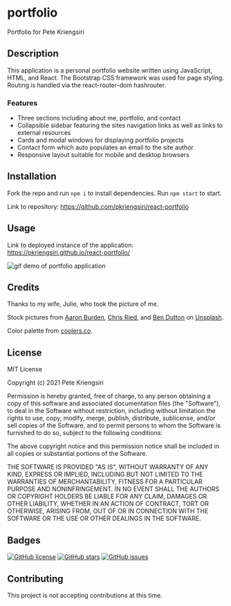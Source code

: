 # portfolio
Portfolio for Pete Kriengsiri

## Description

This application is a personal portfolio website written using JavaScript, HTML, and React.  The Bootstrap CSS framework was used for page styling.  Routing is handled via the react-router-dom hashrouter.

### Features
* Three sections including about me, portfolio, and contact
* Collapsible sidebar featuring the sites navigation links as well as links to external resources
* Cards and modal windows for displaying portfolio projects
* Contact form which auto populates an email to the site author
* Responsive layout suitable for mobile and desktop browsers

## Installation
Fork the repo and run `npm i` to install dependencies.  Run `npm start` to start.

Link to repository: https://github.com/pkriengsiri/react-portfolio 

## Usage
Link to deployed instance of the application: https://pkriengsiri.github.io/react-portfolio/

![gif demo of portfolio application](./screenshot/demo.gif)

## Credits
Thanks to my wife, Julie, who took the picture of me.

Stock pictures from [Aaron Burden](https://unsplash.com/@aaronburden?utm_source=unsplash&amp;utm_medium=referral&amp;utm_content=creditCopyText), [Chris Ried](https://unsplash.com/@cdr6934?utm_source=unsplash&amp;utm_medium=referral&amp;utm_content=creditCopyText), and [Ben Dutton](https://unsplash.com/@benjamiindutton?utm_source=unsplash&amp;utm_medium=referral&amp;utm_content=creditCopyText) on [Unsplash](https://unsplash.com/).

Color palette from [coolers.co](https://coolors.co/012a4a-013a63-01497c-014f86-2a6f97-2c7da0-468faf-61a5c2-89c2d9-a9d6e5). 

## License

MIT License

Copyright (c) 2021 Pete Kriengsiri

Permission is hereby granted, free of charge, to any person obtaining a copy
of this software and associated documentation files (the "Software"), to deal
in the Software without restriction, including without limitation the rights
to use, copy, modify, merge, publish, distribute, sublicense, and/or sell
copies of the Software, and to permit persons to whom the Software is
furnished to do so, subject to the following conditions:

The above copyright notice and this permission notice shall be included in all
copies or substantial portions of the Software.

THE SOFTWARE IS PROVIDED "AS IS", WITHOUT WARRANTY OF ANY KIND, EXPRESS OR
IMPLIED, INCLUDING BUT NOT LIMITED TO THE WARRANTIES OF MERCHANTABILITY,
FITNESS FOR A PARTICULAR PURPOSE AND NONINFRINGEMENT. IN NO EVENT SHALL THE
AUTHORS OR COPYRIGHT HOLDERS BE LIABLE FOR ANY CLAIM, DAMAGES OR OTHER
LIABILITY, WHETHER IN AN ACTION OF CONTRACT, TORT OR OTHERWISE, ARISING FROM,
OUT OF OR IN CONNECTION WITH THE SOFTWARE OR THE USE OR OTHER DEALINGS IN THE
SOFTWARE.

## Badges
[![GitHub license](https://img.shields.io/github/license/pkriengsiri/react-portfolio)](https://github.com/pkriengsiri/react-portfolio/blob/main/LICENSE)
[![GitHub stars](https://img.shields.io/github/stars/pkriengsiri/react-portfolio)](https://github.com/pkriengsiri/react-portfolio/stargazers)
[![GitHub issues](https://img.shields.io/github/issues/pkriengsiri/react-portfolio)](https://github.com/pkriengsiri/react-portfolio/issues)

## Contributing

This project is not accepting contributions at this time.